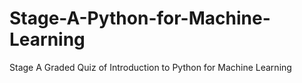 # Stage-A-Python-for-Machine-Learning
Stage A Graded Quiz of Introduction to Python for Machine Learning
